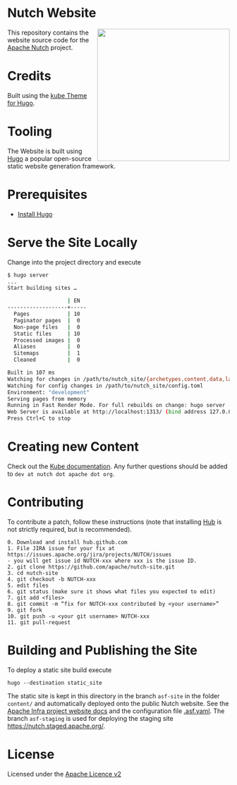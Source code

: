 Nutch Website
=============

<img src="https://nutch.apache.org/assets/img/nutch_logo_tm.png" align="right" width="300" />

This repository contains the website source code for the [Apache Nutch](https://nutch.apache.org) project.

# Credits
Built using the [kube Theme for Hugo](https://github.com/jeblister/kube). 

# Tooling

The Website is built using [Hugo](https://gohugo.io/) a popular open-source static website generation framework.

# Prerequisites
* [Install Hugo](https://gohugo.io/getting-started/installing/)

# Serve the Site Locally

Change into the project directory and execute

```bash
$ hugo server
...
Start building sites …

                   | EN
-------------------+-----
  Pages            | 10
  Paginator pages  |  0
  Non-page files   |  0
  Static files     | 10
  Processed images |  0
  Aliases          |  0
  Sitemaps         |  1
  Cleaned          |  0

Built in 107 ms
Watching for changes in /path/to/nutch_site/{archetypes,content,data,layouts,static,themes}
Watching for config changes in /path/to/nutch_site/config.toml
Environment: "development"
Serving pages from memory
Running in Fast Render Mode. For full rebuilds on change: hugo server --disableFastRender
Web Server is available at http://localhost:1313/ (bind address 127.0.0.1)
Press Ctrl+C to stop
```

# Creating new Content

Check out the [Kube documentation](https://github.com/jeblister/kube#getting-started). Any further questions should be added to `dev at nutch dot apache dot org`.

# Contributing

To contribute a patch, follow these instructions (note that installing
[Hub](https://hub.github.com/) is not strictly required, but is recommended).

```
0. Download and install hub.github.com
1. File JIRA issue for your fix at https://issues.apache.org/jira/projects/NUTCH/issues
- you will get issue id NUTCH-xxx where xxx is the issue ID.
2. git clone https://github.com/apache/nutch-site.git
3. cd nutch-site
4. git checkout -b NUTCH-xxx
5. edit files
6. git status (make sure it shows what files you expected to edit)
7. git add <files>
8. git commit -m “fix for NUTCH-xxx contributed by <your username>”
9. git fork
10. git push -u <your git username> NUTCH-xxx
11. git pull-request
```

# Building and Publishing the Site

To deploy a static site build execute
```
hugo --destination static_site
```

The static site is kept in this directory in the branch `asf-site` in the folder `content/` and automatically deployed onto the public Nutch website. See the [Apache Infra project website docs](https://infra.apache.org/project-site.html) and the configuration file [.asf.yaml](./asf.yaml). The branch `asf-staging` is used for deploying the staging site https://nutch.staged.apache.org/.


# License
Licensed under the [Apache Licence v2](https://www.apache.org/licenses/LICENSE-2.0)
